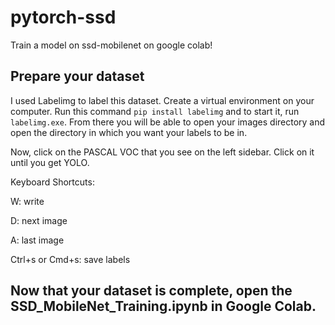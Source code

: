 # pytorch-ssd
Train a model on ssd-mobilenet on google colab!

## Prepare your dataset

I used Labelimg to label this dataset. Create a virtual environment on your computer. Run this command `pip install labelimg` and to start it, run `labelimg.exe`. From there you will be able to open your images directory and open the directory in which you want your labels to be in.

Now, click on the PASCAL VOC that you see on the left sidebar. Click on it until you get YOLO.

Keyboard Shortcuts:

W: write

D: next image

A: last image

Ctrl+s or Cmd+s: save labels

## Now that your dataset is complete, open the SSD_MobileNet_Training.ipynb in Google Colab.
